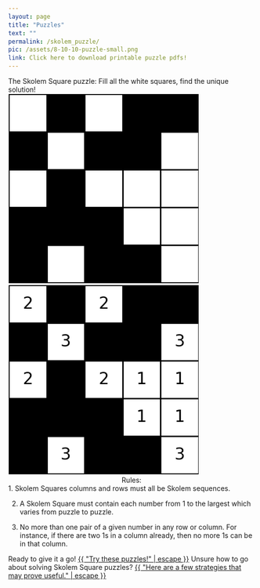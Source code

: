 ```yaml
---
layout: page
title: "Puzzles"
text: ""
permalink: /skolem_puzzle/
pic: /assets/8-10-10-puzzle-small.png
link: Click here to download printable puzzle pdfs!
---
```

<div class="page-wrap2">The Skolem Square puzzle: Fill all the white squares, find the unique solution!
<div class="page-wrap5">
<img class="small_img" src="/assets/pretty-puzzle-none.png"><img class="small_img" src="/assets/pretty-puzzle-none_solved.png">
</div>
</div>

<div class="page-wrap2"><center>Rules:</center>
1. Skolem Squares columns and rows must all be Skolem sequences.

2. A Skolem Square must contain each number from 1 to the largest which varies from puzzle to puzzle.

3. No more than one pair of a given number in any row or column. For instance, if there are two 1s in a column already, then no more 1s can be in that column.
</div>

<div class="page-wrap0">Ready to give it a go!
<a class="page-link" href="{{ "/puzzle_printout/" | relative_url }}">{{ "Try these puzzles!" | escape }}</a>
Unsure how to go about solving Skolem Square puzzles?
<a class="page-link" href="{{ "/example/" | relative_url }}">{{ "Here are a few strategies that may prove useful." | escape }}</a>
</div>
